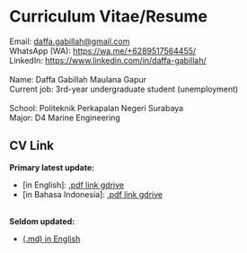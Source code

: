 # Curriculum Vitae/Resume
Email: daffa.gabillah@gmail.com<br>
WhatsApp (WA): https://wa.me/+6289517564455/<br>
LinkedIn: https://www.linkedin.com/in/daffa-gabillah/<br>
<br>
Name: Daffa Gabillah Maulana Gapur<br>
Current job: 3rd-year undergraduate student (unemployment)<br>
<br>
School: Politeknik Perkapalan Negeri Surabaya<br>
Major: D4 Marine Engineering<br>

## CV Link
**Primary latest update:**<br>
- [in English]: [.pdf link gdrive](https://drive.google.com/file/d/1QaqLKeE3FpB_hO46zy-GI_LPcLDkfKsS/view?usp=sharing)
- [in Bahasa Indonesia]: [.pdf link gdrive](https://drive.google.com/file/d/17SwcE7qybmGGAR9Bct5K2nEe6C_V9pP0/view?usp=sharing)
<br><br>

**Seldom updated:**<br>
- [(.md) in English](https://github.com/gabillah/CV/blob/main/(.md)%20Gabillah%20-%20CV%20-%20English%20-%20General.md#curriculum-vitae)
